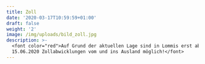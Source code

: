 ```yaml
---
title: Zoll
date: '2020-03-17T10:59:59+01:00'
draft: false
weight: '2'
image: /img/uploads/bild_zoll.jpg
description: >-
  <font color="red">Auf Grund der aktuellen Lage sind in Lommis erst ab dem
  15.06.2020 Zollabwicklungen vom und ins Ausland möglich!</font>
---
```


